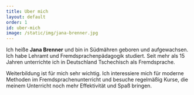 ```yaml
---
title: Uber mich
layout: default
order: 1
id: uber-mich
image: /static/img/jana-brenner.jpg
---
```

Ich heiße **Jana Brenner** und bin in Südmähren geboren und aufgewachsen. Ich habe Lehramt und
Fremdsprachenpädagogik studiert. Seit mehr als 15 Jahren unterrichte ich in Deutschland
Tschechisch als Fremdsprache.

Weiterbildung ist für mich sehr wichtig. Ich interessiere mich für moderne Methoden im
Fremdsprachenunterricht und besuche regelmäßig Kurse, die meinem Unterricht noch mehr
Effektivität und Spaß bringen.